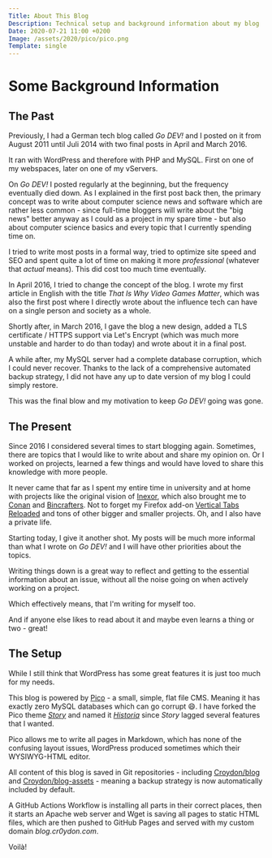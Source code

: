 ```yaml
---
Title: About This Blog
Description: Technical setup and background information about my blog
Date: 2020-07-21 11:00 +0200
Image: /assets/2020/pico/pico.png
Template: single
---
```


# Some Background Information


## The Past

Previously, I had a German tech blog called  _Go DEV!_ and I posted on it from August 2011 until Juli 2014 with two final posts in April and March 2016.

It ran with WordPress and therefore with PHP and MySQL. First on one of my webspaces, later on one of my vServers.

On _Go DEV!_ I posted regularly at the beginning, but the frequency eventually died down. As I explained in the first post back then, the primary concept was to write about computer science news and software which are rather less common - since full-time bloggers will write about the "big news" better anyway as I could as a project in my spare time - but also about computer science basics and every topic that I currently spending time on.

I tried to write most posts in a formal way, tried to optimize site speed and SEO and spent quite a lot of time on making it more _professional_ (whatever that _actual_ means).
This did cost too much time eventually.

In April 2016, I tried to change the concept of the blog. I wrote my first article in English with the title _That Is Why Video Games Matter_, which was also the first post where I directly wrote about the influence tech can have on a single person and society as a whole.

Shortly after, in March 2016, I gave the blog a new design, added a TLS certificate / HTTPS support via Let's Encrypt (which was much more unstable and harder to do than today) and wrote about it in a final post.

A while after, my MySQL server had a complete database corruption, which I could never recover. Thanks to the lack of a comprehensive automated backup strategy, I did not have any up to date version of my blog I could simply restore.

This was the final blow and my motivation to keep _Go DEV!_ going was gone.



## The Present

Since 2016 I considered several times to start blogging again. Sometimes, there are topics that I would like to write about and share my opinion on. Or I worked on projects, learned a few things and would have loved to share this knowledge with more people.

It never came that far as I spent my entire time in university and at home with projects like the original vision of [Inexor](https://inexor.org), which also brought me to [Conan](https://conan.io) and [Bincrafters](https://github.com/bincrafters). Not to forget my Firefox add-on [Vertical Tabs Reloaded](https://github.com/croydon/vertical-tabs-reloaded) and tons of other bigger and smaller projects. Oh, and I also have a private life.

Starting today, I give it another shot. My posts will be much more informal than what I wrote on _Go DEV!_ and I will have other priorities about the topics.

Writing things down is a great way to reflect and getting to the essential information about an issue, without all the noise going on when actively working on a project.

Which effectively means, that I'm writing for myself too.

And if anyone else likes to read about it and maybe even learns a thing or two - great!


## The Setup

While I still think that WordPress has some great features it is just too much for my needs.

This blog is powered by [Pico](http://picocms.org) - a small, simple, flat file CMS. Meaning it has exactly zero MySQL databases which can go corrupt 😄. I have forked the Pico theme [_Story_](https://github.com/BesrourMS/story) and named it [_Historia_](https://github.com/Croydon/pico-theme-historia) since _Story_ lagged several features that I wanted.

Pico allows me to write all pages in Markdown, which has none of the confusing layout issues, WordPress produced sometimes which their WYSIWYG-HTML editor.

All content of this blog is saved in Git repositories - including [Croydon/blog](https://github.com/Croydon/blog/) and [Croydon/blog-assets](https://github.com/Croydon/blog-assets) - meaning a backup strategy is now automatically included by default.

A GitHub Actions Workflow is installing all parts in their correct places, then it starts an Apache web server and Wget is saving all pages to static HTML files, which are then pushed to GitHub Pages and served with my custom domain _blog.cr0ydon.com_.

Voi­là!
